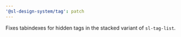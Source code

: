 ```yaml
---
'@sl-design-system/tag': patch
---
```


Fixes tabindexes for hidden tags in the stacked variant of `sl-tag-list`.
